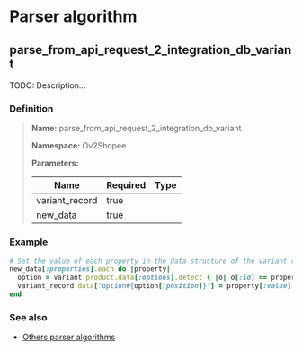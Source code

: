# Parser algorithm
 
## parse_from_api_request_2_integration_db_variant

TODO: Description...
    
### Definition

> **Name:** parse_from_api_request_2_integration_db_variant
> 
> **Namespace:** Ov2Shopee
>
> **Parameters:**
> 
> | Name | Required | Type |
> | --- | --- | --- |
> | variant_record | true |  |
> | new_data | true |  |

### Example
```ruby
# Set the value of each property in the data structure of the variant record corresponding to the integration.
new_data[:properties].each do |property|
  option = variant.product.data[:options].detect { |o| o[:id] == property[:id] }
  variant_record.data["option#{option[:position]}"] = property[:value]
end
```

### See also
* [Others parser algorithms](overview?id=parse_from_api_request_2_integration_db_variant)